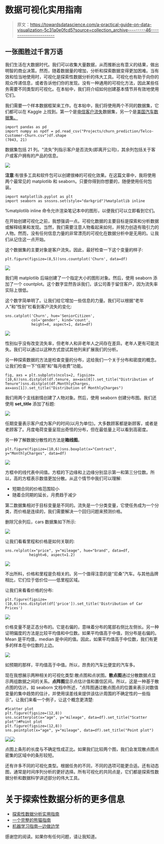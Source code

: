 # 数据可视化实用指南

> 原文：<https://towardsdatascience.com/a-practical-guide-on-data-visualization-5c31a0e0fcd5?source=collection_archive---------46----------------------->

## 一张图胜过千言万语

我们生活在大数据时代。我们可以收集大量数据，从而推断出有意义的结果，做出明智的商业决策。然而，随着数据量的增加，分析和探索数据变得更加困难。当有效和恰当地使用时，可视化是探索性数据分析的伟大工具。可视化也有助于向你的观众传递信息，或者告诉他们你的发现。没有一种通用的可视化方法，因此某些任务需要不同类型的可视化。在本帖中，我们将介绍如何创建基本情节并有效地使用它们。

我们需要一个样本数据框架来工作。在本帖中，我们将使用两个不同的数据集，它们都可以在 Kaggle 上找到。第一个是[电信客户流失](https://www.kaggle.com/blastchar/telco-customer-churn)数据集，另一个是[美国汽车数据集。](https://www.kaggle.com/doaaalsenani/usa-cers-dataset)

```
import pandas as pd
import numpy as npdf = pd.read_csv("Projects/churn_prediction/Telco-Customer-Churn.csv")df.shape
(7043, 21)
```

数据集包括 21 列。“流失”列指示客户是否流失(即离开公司)，其余列包括关于客户或客户拥有的产品的信息。

![](img/30a99d607ebfff5497b589ef2ba385e5.png)

**注意**:有很多工具和软件包可以创建很棒的可视化效果。在这篇文章中，我将使用两个最常见的 matplotlib 和 seaborn。只要你得到你想要的，随便使用任何包装。

```
import matplotlib.pyplot as plt
import seaborn as snssns.set(style="darkgrid")%matplotlib inline
```

%matplotlib inline 命令允许渲染笔记本中的图形，以便我们可以立即看到它们。

在开始创建可视化之前，我想强调一点。可视化数据的主要目标是探索和分析数据或解释结果和发现。当然，我们需要注意人物看起来如何，并努力创造有吸引力的人物。然而，没有任何信息力量的非常漂亮的可视化在数据分析中是无用的。让我们从记住这一点开始。

这个数据集的主要对象是客户流失。因此，最好检查一下这个变量的样子:

```
plt.figure(figsize=(8,5))sns.countplot('Churn', data=df)
```

![](img/6ea55ccd2131ce05db4058f0000d1cad.png)

我们用 matplotlib 后端创建了一个指定大小的图形对象。然后，使用 seaborn 添加了一个 countplot。这个数字显然告诉我们，该公司善于留住客户，因为流失率实际上很低。

这个数字简单明了。让我们给它增加一些信息的力量。我们可以根据“老年人”和“性别”栏看到客户流失的变化:

```
sns.catplot('Churn', hue='SeniorCitizen', 
            col='gender', kind='count', 
            height=4, aspect=1, data=df)
```

![](img/002274597cd19c9cb83f8f415e95f2a7.png)

性别似乎没有改变流失率，但老年人和非老年人之间存在差异。老年人更有可能流失。我们可以通过以这种方式尝试其他列来扩展我们的分析。

另一种探索数据的方法是检查变量的分布，这给我们一个关于分布和密度的概念。让我们检查一下“任期”和“每月收费”功能。

```
fig, axs = plt.subplots(ncols=2, figsize=(10,6))sns.distplot(df.tenure, ax=axs[0]).set_title("Distribution of Tenure")sns.distplot(df.MonthlyCharges, ax=axs[1]).set_title("Distribution of MonthlyCharges")
```

我们用两个支线剧情创建了人物对象。然后，使用 seaborn 创建分布图。我们还使用 **set_title** 添加了标题:

![](img/0fe285f258c6b8359d9c8b625bedf67c.png)

任期变量表示客户成为客户的时间(以月为单位)。大多数顾客都是新顾客，或者是老顾客了。月度电荷变量呈现出奇怪的分布，但在最低量上可以看到高密度。

另一种了解数据分散性的方法是**箱线图**。

```
plt.figure(figsize=(10,6))sns.boxplot(x="Contract", y="MonthlyCharges", data=df)
```

![](img/976d307f0c314311d7a2517db6f4af46.png)

方框中的线代表中间值。方框的下边缘和上边缘分别显示第一和第三分位数。所以，高的方框表示数值更加分散。从这个情节中我们可以理解:

*   短期合同的价格范围较小
*   随着合同期的延长，月费趋于减少

第二数据集相对于目标变量是不同的。流失是一个分类变量，它使任务成为一个分类，而价格是连续的，我们需要解决一个回归问题来预测价格。

删除冗余列后，cars 数据集如下所示:

![](img/5b57d028f703ff06d6b81b286ba6ce17.png)

让我们看看里程和价格是如何关联的:

```
sns.relplot(x="price", y="mileage", hue="brand", data=df,
           height=6, aspect=1.2)
```

![](img/674a9bd1c4db284e25bceeb6701547fc.png)

不出所料，价格和里程是负相关的。另一个值得注意的是“尼桑”汽车。与其他品牌相比，它们位于低价位——低里程区域。

让我们来看看价格的分布:

```
plt.figure(figsize=(10,6))sns.distplot(df['price']).set_title('Distribution of Car Prices')
```

![](img/9fff218b28d95a36d885ad610afd8d65.png)

价格变量不是正态分布的。它是右偏的，意味着分布的尾部右侧比左侧长。另一种证明偏度的方法是比较平均值和中位数。如果平均值高于中值，则分布是右偏的。Mean 是平均值，median 是中间的值。因此，如果平均值高于中位数，我们有更多的样本在中位数的上边。

![](img/0bf7cc031731a7b2e355516523b42705.png)

如预期的那样，平均值高于中值。所以，昂贵的汽车比便宜的汽车多。

现在我想展示两种相关的可视化类型:散点图和点状图。**散点图**通过分散数据点显示两组数据之间的关系。**点阵图**显示点估计值和置信区间。所以，这是一种基于散点图的估计。如 seaborn 文档中所述，“点阵图通过散点图点的位置来表示对数值变量的集中趋势的估计，并使用误差线来提供该估计周围的不确定性的一些指示”。让我们来看一个例子，让这个概念更清楚:

```
#Scatter plot
plt.figure(figsize=(12,8))
sns.scatterplot(x="age", y="mileage", data=df).set_title("Scatter plot")#Point plot
plt.figure(figsize=(12,8))
sns.pointplot(x="age", y="mileage", data=df).set_title("Point plot")
```

![](img/b6f787cee0c79c6dfa5ef6cc56f2817f.png)![](img/e4f7c0ebf7e668acde6c977c5cd8cc8a.png)

点图上条形的长度与不确定性成正比。如果我们比较两个图，我们会发现散点图点密集的区域中的条形较短。

还有许多不同的可视化类型。根据任务的不同，不同的选项可能更合适。还有动态图，通常是时间序列分析的更好选择。所有可视化的共同点是，它们都是探索性数据分析和数据科学讲述部分的伟大工具。

# **关于探索性数据分析的更多信息**

*   [探索性数据分析实用指南](/a-practical-guide-for-exploratory-data-analysis-5ab14d9a5f24)
*   [一个完整的熊猫指南](/a-complete-pandas-guide-2dc53c77a002)
*   [机器学习指南—边做边学](/machine-learning-guide-learning-by-doing-afe732afde39)

感谢您的阅读。如果你有任何问题，请让我知道。